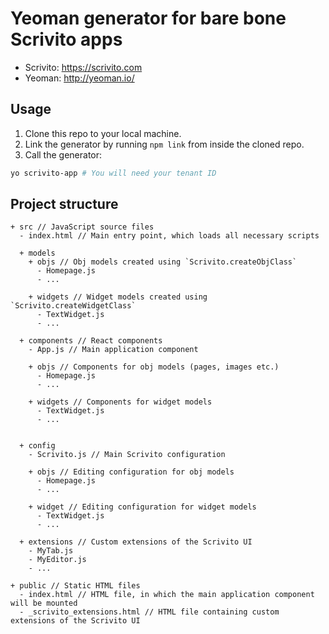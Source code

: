 # Yeoman generator for bare bone Scrivito apps

* Scrivito: https://scrivito.com
* Yeoman: http://yeoman.io/

## Usage

1. Clone this repo to your local machine.
1. Link the generator by running `npm link` from inside the cloned repo.
1. Call the generator:
```bash
yo scrivito-app # You will need your tenant ID
```

## Project structure

```
+ src // JavaScript source files
  - index.html // Main entry point, which loads all necessary scripts

  + models
    + objs // Obj models created using `Scrivito.createObjClass`
      - Homepage.js
      - ...

    + widgets // Widget models created using `Scrivito.createWidgetClass`
      - TextWidget.js
      - ...

  + components // React components
    - App.js // Main application component

    + objs // Components for obj models (pages, images etc.)
      - Homepage.js
      - ...

    + widgets // Components for widget models
      - TextWidget.js
      - ...


  + config
    - Scrivito.js // Main Scrivito configuration

    + objs // Editing configuration for obj models
      - Homepage.js
      - ...

    + widget // Editing configuration for widget models
      - TextWidget.js
      - ...

  + extensions // Custom extensions of the Scrivito UI
    - MyTab.js
    - MyEditor.js
    - ...

+ public // Static HTML files
  - index.html // HTML file, in which the main application component will be mounted
  - _scrivito_extensions.html // HTML file containing custom extensions of the Scrivito UI
```
